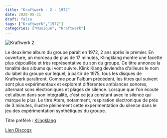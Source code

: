 ```yaml
---
title: "Kraftwerk - 2 - 1972"
date: 2020-05-31
draft: false
tags: ["Kraftwerk","1972"]
categories: ["Musique", "Kraftwerk"]
---
```

![Kraftwerk 2](https://img.discogs.com/Ndp1iMZREek7x2QxzRYXB3kvU6E=/fit-in/600x600/filters:strip_icc():format(jpeg):mode_rgb():quality(90)/discogs-images/R-125206-1390899438-4932.jpeg.jpg)

Le deuxième album du groupe paraît en 1972, 2 ans après le premier. En ouverture, un morceau de plus de 17 minutes, Klingklang montre une facette plus dépouillée et très représentative du son du groupe.  Ce titre annonce la tonalité des albums qui vont suivre. Klink Klang deviendra d'ailleurs le nom du label du groupe sur lequel, à partir de 1975, tous les disques de Kraftwerk paraîtront. Comme pour l'album précédent, les titres qui suivent sont plus expérimentaux et explorent différentes ambiances sonores, alternant sons électroniques et plages de silence. Lorsque que l'on écoute cet album dans son intégralité, c'est ce jeu constant avec le silence qui marque le plus. Le titre Atem, notamment, respiration électronique de près de 3 minutes, illustre pleinement cette expérimentation du silence dans le jeu des expérimentation synthétiques du groupe.

Titre préféré : [Klingklang](https://www.youtube.com/watch?v=cVS-7IgomOg)

[Lien Discogs](https://www.discogs.com/Kraftwerk-Kraftwerk-2/master/3920)
